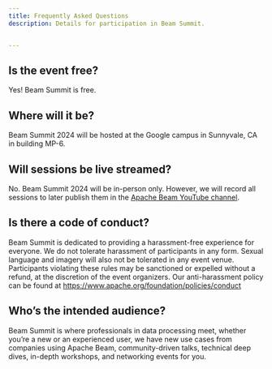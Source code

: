 ```yaml
---
title: Frequently Asked Questions
description: Details for participation in Beam Summit.


---
```


## Is the event free?
Yes! Beam Summit is free.

## Where will it be?
Beam Summit 2024 will be hosted at the Google campus in Sunnyvale, CA in building MP-6.

## Will sessions be live streamed?
No. Beam Summit 2024 will be in-person only. However, we will record all sessions to later publish them in the [Apache Beam YouTube channel](https://www.youtube.com/channel/UChNnb_YO_7B0HlW6FhAXZZQ).

## Is there a code of conduct?
Beam Summit is dedicated to providing a harassment-free experience for everyone. We do not tolerate harassment of participants in any form. Sexual language and imagery will also not be tolerated in any event venue. Participants violating these rules may be sanctioned or expelled without a refund, at the discretion of the event organizers. Our anti-harassment policy can be found at https://www.apache.org/foundation/policies/conduct

## Who’s the intended audience?

Beam Summit is where professionals in data processing meet, whether you’re a new or an experienced user, we have new use cases from companies using Apache Beam, community-driven talks, technical deep dives, in-depth workshops, and networking events for you.
